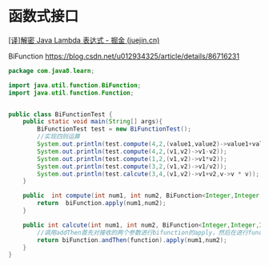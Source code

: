 # 函数式接口



[[译]解密 Java Lambda 表达式 - 掘金 (juejin.cn)](https://juejin.cn/post/6976973764277846023)

BiFunction
https://blog.csdn.net/u012934325/article/details/86716231

```java
package com.java8.learn;

import java.util.function.BiFunction;
import java.util.function.Function;


public class BiFunctionTest {
    public static void main(String[] args){
        BiFunctionTest test = new BiFunctionTest();
        //实现四则运算
        System.out.println(test.compute(4,2,(value1,value2)->value1+value2));
        System.out.println(test.compute(4,2,(v1,v2)->v1-v2));
        System.out.println(test.compute(1,2,(v1,v2)->v1*v2));
        System.out.println(test.compute(3,2,(v1,v2)->v1/v2));
        System.out.println(test.calcute(3,4,(v1,v2)->v1+v2,v->v * v));
    }

    public  int compute(int num1, int num2, BiFunction<Integer,Integer,Integer> biFunction){
        return  biFunction.apply(num1,num2);
    }

    public int calcute(int num1, int num2, BiFunction<Integer,Integer,Integer> biFunction, Function<Integer,Integer> function){
        //调用addThen首先对接收的两个参数进行bifunction的apply，然后在进行function的apply
        return biFunction.andThen(function).apply(num1,num2);
    }
}

```